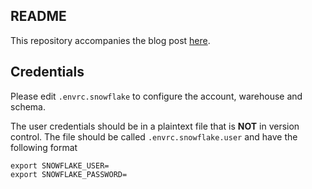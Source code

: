 ## README
This repository accompanies the blog post [here](https://www.letsql.com/posts/multi-engine-data-stack-ibis/).

## Credentials
Please edit `.envrc.snowflake` to configure the account, warehouse and schema. 

The user credentials should be in a plaintext file that is **NOT** in version control. The file should be called `.envrc.snowflake.user` and have the following format
```
export SNOWFLAKE_USER=
export SNOWFLAKE_PASSWORD=
```
